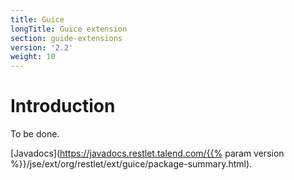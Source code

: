 ```yaml
---
title: Guice
longTitle: Guice extension
section: guide-extensions
version: '2.2'
weight: 10
---
```

# Introduction

To be done.

[Javadocs](https://javadocs.restlet.talend.com/{{% param version %}}/jse/ext/org/restlet/ext/guice/package-summary.html).

